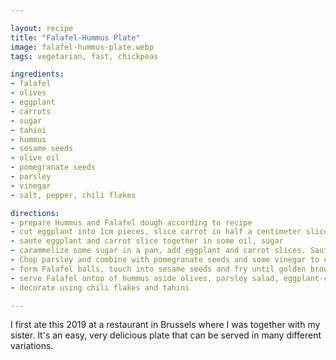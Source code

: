 ```yaml
---

layout: recipe
title: "Falafel-Hummus Plate"
image: falafel-hummus-plate.webp
tags: vegetarian, fast, chickpeas

ingredients:
- falafel
- olives
- eggplant
- carrots
- sugar
- tahini
- hummus
- sesame seeds
- olive oil
- pomegranate seeds
- parsley
- vinegar
- salt, pepper, chili flakes

directions:
- prepare Hummus and Falafel dough according to recipe
- cut eggplant into 1cm pieces, slice carrot in half a centimeter slices.
- saute eggplant and carrot slice together in some oil, sugar 
- carammelize some sugar in a pan, add eggplant and carrot slices. Sauté until soft.
- Chop parsley and combine with pomegranate seeds and some vinegar to create a side salad
- form Falafel balls, touch into sesame seeds and fry until golden brown using some olive oil
- serve Falafel ontop of hummus aside olives, parsley salad, eggplant-carrot-mixture
- decorate using chili flakes and tahini

---
```


I first ate this 2019 at a restaurant in Brussels where I was together with my sister.
It's an easy, very delicious plate that can be served in many different variations.

